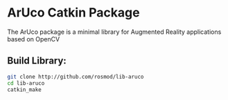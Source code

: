 ArUco Catkin Package
====================

The ArUco package is a minimal library for Augmented Reality applications based on OpenCV

Build Library:
-------------

```bash
git clone http://github.com/rosmod/lib-aruco
cd lib-aruco
catkin_make
```

